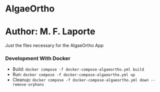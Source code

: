 # AlgaeOrtho
# Author: M. F. Laporte
Just the files necessary for the AlgaeOrtho App

### Development With Docker

- Build: `docker compose -f docker-compose-algaeortho.yml build`
- Run: `docker compose -f docker-compose-algaeortho.yml up`
- Cleanup: `docker compose -f docker-compose-algaeortho.yml down --remove-orphans`
